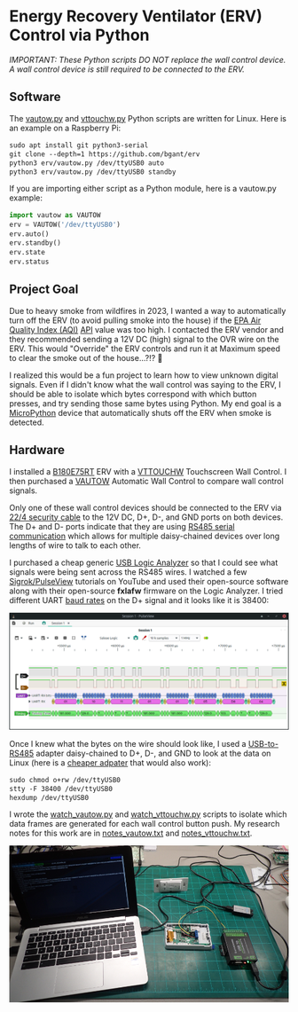 # Energy Recovery Ventilator (ERV) Control via Python

*IMPORTANT: These Python scripts DO NOT replace the wall control device. A wall control device is still required to be connected to the ERV.*

## Software

The [vautow.py](vautow.py) and [vttouchw.py](vttouchw.py) Python scripts are written for Linux. Here is an example on a Raspberry Pi:
```
sudo apt install git python3-serial
git clone --depth=1 https://github.com/bgant/erv
python3 erv/vautow.py /dev/ttyUSB0 auto
python3 erv/vautow.py /dev/ttyUSB0 standby
```

If you are importing either script as a Python module, here is a vautow.py example:
```python
import vautow as VAUTOW
erv = VAUTOW('/dev/ttyUSB0')
erv.auto()
erv.standby()
erv.state
erv.status
```

## Project Goal
Due to heavy smoke from wildfires in 2023, I wanted a way to automatically turn off the ERV (to avoid pulling smoke into the house) if the [EPA Air Quality Index (AQI)](https://www.airnow.gov/national-maps/) [API](https://docs.airnowapi.org/webservices) value was too high. I contacted the ERV vendor and they recommended sending a 12V DC (high) signal to the OVR wire on the ERV. This would "Override" the ERV controls and run it at Maximum speed to clear the smoke out of the house...?!? :thinking:

I realized this would be a fun project to learn how to view unknown digital signals. Even if I didn't know what the wall control was saying to the ERV, I should be able to isolate which bytes correspond with which button presses, and try sending those same bytes using Python. My end goal is a [MicroPython](https://micropython.org/) device that automatically shuts off the ERV when smoke is detected.

## Hardware
I installed a [B180E75RT](https://www.sylvane.com/broan-b180e75rt-ai-series-180-cfm-energy-recovery-ventilator.html) ERV with a [VTTOUCHW](https://www.sylvane.com/broan-vautow-automatic-wall-control-ai-series.html) Touchscreen Wall Control. I then purchased a [VAUTOW](https://www.sylvane.com/broan-vautow-automatic-wall-control-ai-series.html) Automatic Wall Control to compare wall control signals.

Only one of these wall control devices should be connected to the ERV via [22/4 security cable](https://www.lowes.com/pd/Southwire-1-ft-22-4-Solid-White-Security-Cable/4284059) to the 12V DC, D+, D-, and GND ports on both devices. The D+ and D- ports indicate that they are using [RS485 serial communication](https://en.wikipedia.org/wiki/RS-485) which allows for multiple daisy-chained devices over long lengths of wire to talk to each other.

I purchased a cheap generic [USB Logic Analyzer](https://www.amazon.com/gp/product/B077LSG5P2) so that I could see what signals were being sent across the RS485 wires. I watched a few [Sigrok/PulseView](https://sigrok.org/wiki/Main_Page) tutorials on YouTube and used their open-source software along with their open-source **fxlafw** firmware on the Logic Analyzer. I tried different UART [baud rates](https://lucidar.me/en/serialib/most-used-baud-rates-table/) on the D+ signal and it looks like it is 38400: 

![Image](PulseView_RS485_VAUTOW.png)

Once I knew what the bytes on the wire should look like, I used a [USB-to-RS485](https://www.amazon.com/gp/product/B0BTYKS8LK) adapter daisy-chained to D+, D-, and GND to look at the data on Linux (here is a [cheaper adpater](https://www.amazon.com/Industrial-USB-RS485-Converter-Communication/dp/B081MB6PN2) that would also work):

```
sudo chmod o+rw /dev/ttyUSB0
stty -F 38400 /dev/ttyUSB0
hexdump /dev/ttyUSB0
```

I wrote the [watch_vautow.py](watch_vautow.py) and [watch_vttouchw.py](watch_vttouchw.py) scripts to isolate which data frames are generated for each wall control button push. My research notes for this work are in [notes_vautow.txt](notes_vautow.txt) and [notes_vttouchw.txt](notes_vttouchw.txt).

![Image](workbench.png)



